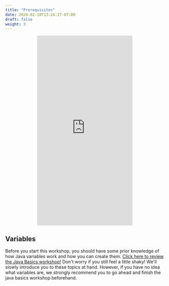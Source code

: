 ```yaml
---
title: "Prerequisites"
date: 2020-02-10T13:24:17-07:00
draft: false
weight: 3
---
```


<p style="text-align: center;"><iframe width="60%" height="600px" src="https://www.youtube.com/embed/m09C635qvN0" frameborder="0" allow="accelerometer; autoplay; clipboard-write; encrypted-media; gyroscope; picture-in-picture" allowfullscreen></iframe></p>

<!--<link rel="stylesheet" href="../../style.css">-->

## Variables

Before you start this workshop, you should have some prior knowledge of how Java variables work and how you can create them. [Click here to review the Java Basics workshop!](https://workshops.nuevofoundation.org/java-basics/) Don't worry if you still feel a little shaky! We'll slowly introduce you to these topics at hand. However, if you have no idea what variables are, we strongly recommend you to go ahead and finish the java basics workshop beforehand.
